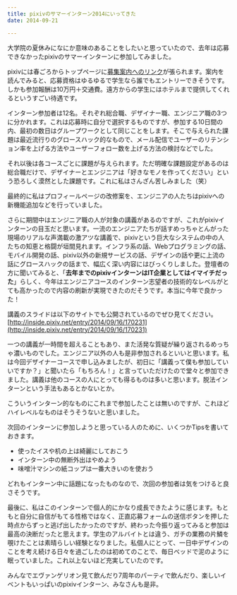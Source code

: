 ```yaml
---
title: pixivのサマーインターン2014にいってきた
date: 2014-09-21

---
```


大学院の夏休みになにか意味のあることをしたいと思っていたので、去年は応募できなかったpixivのサマーインターンに参加してみました。

pixivには春ごろからトップページに[募集案内へのリンク](http://recruit.pixiv.net/summer2014)が張られます。案内を読んでみると、応募資格はゆるゆるで学生なら誰でもエントリーできそうです。しかも参加報酬は10万円＋交通費。遠方からの学生にはホテルまで提供してくれるというすごい待遇です。

インターン参加者は12名。それぞれ総合職、デザイナー職、エンジニア職の3つに分かれます。これは応募時に自分で選択するものですが、参加する10日間の内、最初の数日はグループワークとして同じことをします。そこで与えられた課題は最近流行りのグロースハック的なもので、メール配信でユーザーのリテンション率を上げる方法やユーザーフォロー数を上げる方法の検討などでした。

それ以後は各コースごとに課題が与えられます。ただ明確な課題設定があるのは総合職だけで、デザイナーとエンジニアは「好きなモノを作ってください」という恐ろしく漠然とした課題です。これに私はさんざん苦しみました（笑）

最終的に私はプロフィールページの改修案を、エンジニアの人たちはpixivへの新機能追加などを行っていました。

さらに期間中はエンジニア職の人が対象の講義があるのですが、これがpixivインターンの目玉だと思います。一流のエンジニアたちが話すめっちゃとんがった現場のリアルな声満載の激アツな講義で、pixivという巨大なシステムの中の人たちの知恵と格闘が垣間見れます。インフラ系の話、Webプログラミングの話、モバイル開発の話、pixiv以外の新規サービスの話、デザインの話や更に上流の話にグロースハックの話まで、幅広く深い内容にはびっくりしました。登壇者の方に聞いてみると、「**去年までのpixivインターンはIT企業としてはイマイチだった**」らしく、今年はエンジニアコースのインターン志望者の技術的なレベルがとても高かったので内容の刷新が実現できたのだそうです。本当に今年で良かった！

講義のスライドは以下のサイトでも公開されているのでぜひ見てください。
[http://inside.pixiv.net/entry/2014/09/16/170231](http://inside.pixiv.net/entry/2014/09/16/170231)

一つの講義が一時間を超えることもあり、また活発な質疑が繰り返されるめっちゃ濃いものでした。エンジニア以外の人も是非参加されるといいと思います。私は今回デザイナーコースで申し込みましたが、初日に「講義って僕も参加していいですか？」と聞いたら「もちろん！」と言っていただけたので堂々と参加できました。講義は他のコースの人にとっても得るものは多いと思います。脱法インターンという手法もあるとかないとか。

こういうインターン的なものにこれまで参加したことは無いのですが、これほどハイレベルなものはそうそうないと思いました。


次回のインターンに参加しようと思っている人のために、いくつかTipsを書いておきます。

- 使ったイスや机の上は綺麗にしておこう
- インターン中の無断外出はやめよう
- 味噌汁マシンの紙コップは一番大きいのを使おう

どれもインターン中に話題になったものなので、次回の参加者は気をつけると良さそうです。

最後に、私はこのインターンで個人的にかなり成長できたように感じます。もともと自分に自信がもてる性格ではなく、正直応募フォームの送信ボタンを押した時点からずっと逃げ出したかったのですが、終わった今振り返ってみると参加は最高の決断だったと思えます。学生のアルバイトとは違う、ガチの業務の片鱗を覗けたことは素晴らしい経験となりました。私個人にとって、一日中デザインのことを考え続ける日々を過ごしたのは初めてのことで、毎日ベッドで泥のように眠っていました。これ以上ないほど充実していたのです。

みんなでエヴァンゲリオン見て飲んだり7周年のパーティで飲んだり、楽しいイベントもいっぱいのpixivインターン、みなさんも是非。
